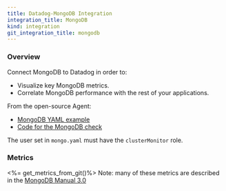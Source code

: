 ```yaml
---
title: Datadog-MongoDB Integration
integration_title: MongoDB
kind: integration
git_integration_title: mongodb
---
```

### Overview

Connect MongoDB to Datadog in order to:

  * Visualize key MongoDB metrics.
  * Correlate MongoDB performance with the rest of your applications.

From the open-source Agent:

* [ MongoDB YAML example][1]
* [ Code for the MongoDB check][2]

The user set in `mongo.yaml` must have the `clusterMonitor` role.

### Metrics

<%= get_metrics_from_git()%> Note: many of these metrics are described in the [MongoDB Manual 3.0](https://docs.mongodb.org/manual/reference/command/dbStats/)

[1]: https://github.com/DataDog/dd-agent/blob/master/conf.d/mongo.yaml.example
[2]: https://github.com/DataDog/dd-agent/blob/master/checks.d/mongo.py


